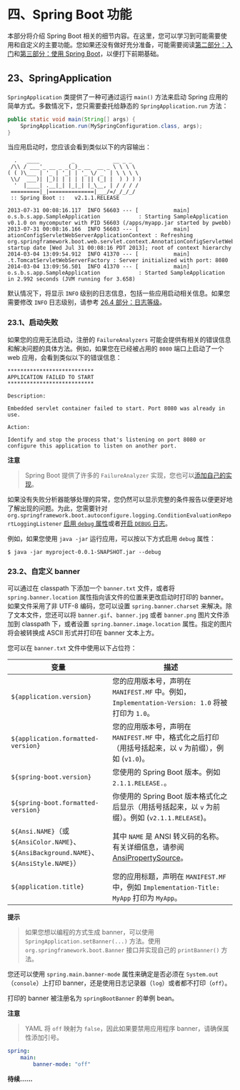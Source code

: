 <a id="boot-features"></a>

# 四、Spring Boot 功能

本部分将介绍 Spring Boot 相关的细节内容。在这里，您可以学习到可能需要使用和自定义的主要功能。您如果还没有做好充分准备，可能需要阅读[第二部分：入门](#getting-started)和[第三部分：使用 Spring Boot](#using-boot)，以便打下前期基础。

<a id="boot-features-spring-application"></a>

## 23、SpringApplication

`SpringApplication` 类提供了一种可通过运行 `main()` 方法来启动 Spring 应用的简单方式。多数情况下，您只需要委托给静态的 `SpringApplication.run` 方法：

```java
public static void main(String[] args) {
    SpringApplication.run(MySpringConfiguration.class, args);
}
```

当应用启动时，您应该会看到类似以下的内容输出：

```
  .   ____          _            __ _ _
 /\\ / ___'_ __ _ _(_)_ __  __ _ \ \ \ \
( ( )\___ | '_ | '_| | '_ \/ _` | \ \ \ \
 \\/  ___)| |_)| | | | | || (_| |  ) ) ) )
  '  |____| .__|_| |_|_| |_\__, | / / / /
 =========|_|==============|___/=/_/_/_/
 :: Spring Boot ::   v2.1.1.RELEASE

2013-07-31 00:08:16.117  INFO 56603 --- [           main] o.s.b.s.app.SampleApplication            : Starting SampleApplication v0.1.0 on mycomputer with PID 56603 (/apps/myapp.jar started by pwebb)
2013-07-31 00:08:16.166  INFO 56603 --- [           main] ationConfigServletWebServerApplicationContext : Refreshing org.springframework.boot.web.servlet.context.AnnotationConfigServletWebServerApplicationContext@6e5a8246: startup date [Wed Jul 31 00:08:16 PDT 2013]; root of context hierarchy
2014-03-04 13:09:54.912  INFO 41370 --- [           main] .t.TomcatServletWebServerFactory : Server initialized with port: 8080
2014-03-04 13:09:56.501  INFO 41370 --- [           main] o.s.b.s.app.SampleApplication            : Started SampleApplication in 2.992 seconds (JVM running for 3.658)
```

默认情况下，将显示 `INFO` 级别的日志信息，包括一些应用启动相关信息。如果您需要修改 `INFO` 日志级别，请参考 [26.4 部分：日志等级](#boot-features-custom-log-levels)。

<a id="boot-features-startup-failure"></a>

### 23.1、启动失败

如果您的应用无法启动，注册的 `FailureAnalyzers` 可能会提供有相关的错误信息和解决问题的具体方法。例如，如果您在已经被占用的 `8080` 端口上启动了一个 web 应用，会看到类似以下的错误信息：

```
***************************
APPLICATION FAILED TO START
***************************

Description:

Embedded servlet container failed to start. Port 8080 was already in use.

Action:

Identify and stop the process that's listening on port 8080 or configure this application to listen on another port.
```

**注意**

> Spring Boot 提供了许多的 `FailureAnalyzer` 实现，您也可以[添加自己的实现](#howto-failure-analyzer)。

如果没有失败分析器能够处理的异常，您仍然可以显示完整的条件报告以便更好地了解出现的问题。为此，您需要针对 `org.springframework.boot.autoconfigure.logging.ConditionEvaluationReportLoggingListener` [启用 `debug` 属性](#boot-features-external-config)或者[开启 `DEBUG` 日志](#boot-features-custom-log-levels)。

例如，如果您使用 `java -jar` 运行应用，可以按以下方式启用 `debug` 属性：

```
$ java -jar myproject-0.0.1-SNAPSHOT.jar --debug
```

<a id="boot-features-banner"></a>

### 23.2、自定义 banner

可以通过在 classpath 下添加一个 `banner.txt` 文件，或者将 `spring.banner.location` 属性指向该文件的位置来更改启动时打印的 banner。如果文件采用了非 UTF-8 编码，您可以设置 `spring.banner.charset` 来解决。除了文本文件，您还可以将 `banner.gif`、`banner.jpg` 或者 `banner.png` 图片文件添加到 classpath 下，或者设置 `spring.banner.image.location` 属性。指定的图片将会被转换成 ASCII 形式并打印在 banner 文本上方。

您可以在 `banner.txt` 文件中使用以下占位符：

| 变量 | 描述 |
| ---- | ---- |
| `${application.version}` | 您的应用版本号，声明在 `MANIFEST.MF` 中。例如，`Implementation-Version: 1.0` 将被打印为 `1.0`。 |
| `${application.formatted-version}` | 您的应用版本号，声明在 `MANIFEST.MF` 中，格式化之后打印（用括号括起来，以 `v` 为前缀），例如 (`v1.0`)。 |
| `${spring-boot.version}` | 您使用的 Spring Boot 版本。例如 `2.1.1.RELEASE.`。 |
| `${spring-boot.formatted-version}` | 你使用的 Spring Boot 版本格式化之后显示（用括号括起来，以 `v` 为前缀）。例如 (`v2.1.1.RELEASE`)。 |
| `${Ansi.NAME}`（或 `${AnsiColor.NAME}`、<br/>`${AnsiBackground.NAME}`、<br/>`${AnsiStyle.NAME}`）| 其中 `NAME` 是 ANSI 转义码的名称。有关详细信息，请参阅 [AnsiPropertySource](https://github.com/spring-projects/spring-boot/tree/v2.1.1.RELEASE/spring-boot-project/spring-boot/src/main/java/org/springframework/boot/ansi/AnsiPropertySource.java)。 |
| `${application.title}` | 您的应用标题，声明在 `MANIFEST.MF` 中，例如 `Implementation-Title: MyApp` 打印为 `MyApp`。 |


**提示**

> 如果您想以编程的方式生成 banner，可以使用 `SpringApplication.setBanner(​...)` 方法。使用 `org.springframework.boot.Banner` 接口并实现自己的 `printBanner()` 方法。

您还可以使用 `spring.main.banner-mode` 属性来确定是否必须在 `System.out`（`console`）上打印 banner，还是使用日志记录器（`log`）或者都不打印（`off`）。

打印的 banner 被注册名为 `springBootBanner` 的单例 bean。

**注意**

> YAML 将 `off` 映射为 `false`，因此如果要禁用应用程序 banner，请确保属性添加引号。

```yaml
spring:
    main:
        banner-mode: "off"
```

**待续……**